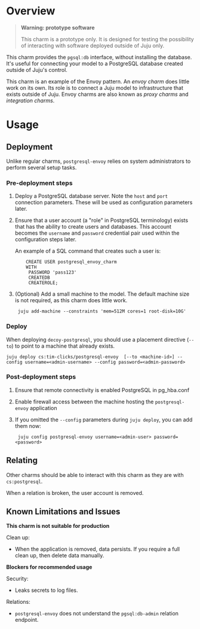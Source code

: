 # Overview

> **Warning: prototype software**
>
> This charm is a prototype only. It is designed for testing the possibility of 
> interacting with software deployed outside of Juju only. 

This charm provides the `pgsql:db` interface, without installing the database. 
It's useful for connecting your model to a PostgreSQL database created outside of
Juju's control.

This charm is an example of the Envoy pattern. An _envoy charm_ does little work on its
own. Its role is to connect a Juju model to infrastructure that exists outside of Juju.
Envoy charms are also known as _proxy charms_ and _integration charms_.


# Usage


## Deployment

Unlike regular charms, `postgresql-envoy` relies on system administrators to perform
several setup tasks.

### Pre-deployment steps

1. Deploy a PostgreSQL database server. Note the `host` and `port` connection parameters. 
   These will be used as configuration parameters later.
2. Ensure that a user account (a "role" in PostgreSQL terminology) exists that has the 
   ability to create users and databases. This account becomes the `username` and 
   `password` credential pair used within the configuration steps later. 
 
   An example of a SQL command that creates such a user is:

           CREATE USER postgresql_envoy_charm
           WITH
            PASSWORD 'pass123'
            CREATEDB
            CREATEROLE;
3. (Optional) Add a small machine to the model. The default machine size is not required, 
   as this charm does little work. 

        juju add-machine --constraints 'mem=512M cores=1 root-disk=10G'

### Deploy

When deploying `decoy-postgresql`, you should use a placement directive (`--to`) to point
 to a machine that already exists.

    juju deploy cs:tim-clicks/postgresql-envoy  [--to <machine-id>] --config username=<admin-username> --config password=<admin-password> 


### Post-deployment steps

1. Ensure that remote connectivity is enabled PostgreSQL in pg_hba.conf
1. Enable firewall access between the machine hosting the `postgresql-envoy` application
1. If you omitted the `--config` parameters during `juju deploy`, you can add them now:

        juju config postgresql-envoy username=<admin-user> password=<password>


## Relating

Other charms should be able to interact with this charm as they are with `cs:postgresql`.

When a relation is broken, the user account is removed.

## Known Limitations and Issues

**This charm is not suitable for production**

Clean up:

- When the application is removed, data persists. If you require a full clean up, then delete
data manually.


**Blockers for recommended usage**

Security:

- Leaks secrets to log files.

Relations:

- `postgresql-envoy` does not understand the `pgsql:db-admin` relation endpoint. 
